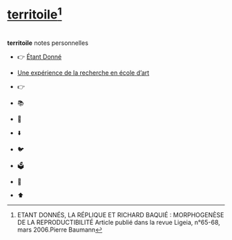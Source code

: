 # [territoile](https://clansco.org)[^étant donné]

# <!-- [![Screenshot](./preview.webp)](https://clansco.org) -->

 **territoile** notes personnelles 

- 👉 [Étant Donné](https://www.academia.edu/4395484/Etant_donn%C3%A9s_la_R%C3%A9plique_et_Richard_Baqui%C3%A9_morphog%C3%A9n%C3%A8se_de_la_reproductibilit%C3%A9_Duchamp_Baqui%C3%A9_)
- [ Une expérience de la recherche en école d’art ](https://osskoor.com/2020/09/02/une-experience-de-la-recherche-en-ecole-dart/)

- 👉 
- 📚 
- 💬 
- ⬇️ 
- 🐦 
- 🗳 
- 🚀 
- ⬆️   
[^étant donné]:ETANT DONNÉS, LA RÉPLIQUE ET RICHARD BAQUIÉ :  MORPHOGENÈSE DE LA REPRODUCTIBILITÉ
Article publié dans la revue Ligeia, n°65-68, mars 2006.Pierre Baumann
